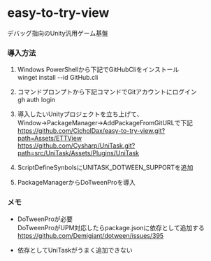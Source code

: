 # easy-to-try-view
デバッグ指向のUnity汎用ゲーム基盤

### 導入方法
1. Windows PowerShellから下記でGitHubCliをインストール  
winget install --id GitHub.cli

2. コマンドプロンプトから下記コマンドでGitアカウントにログイン  
gh auth login

3. 導入したいUnityプロジェクトを立ち上げて、Window→PackageManager→AddPackageFromGitURLで下記  
https://github.com/CicholDax/easy-to-try-view.git?path=Assets/ETTView  
https://github.com/Cysharp/UniTask.git?path=src/UniTask/Assets/Plugins/UniTask

4. ScriptDefineSynbolsにUNITASK_DOTWEEN_SUPPORTを追加

5. PackageManagerからDoTweenProを導入

### メモ
- DoTweenProが必要  
DoTweenProがUPM対応したらpackage.jsonに依存として追加する
https://github.com/Demigiant/dotween/issues/395

- 依存としてUniTaskがうまく追加できない
